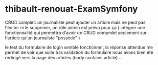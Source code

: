# thibault-renouat-ExamSymfony

CRUD complet:  un journaliste peut ajouter un article mais ne peut pas l'éditer ni le supprimer, un rôle admin est prévu pour çà ( intégrer une fonctionnalité qui permettra d'avoir un CRUD compmlet seulement sur l'article qu'un journaliste "possède" )

le test du formulaire de login semble fonctionner, la réponse attendue me permet de voir que suite à la validation du formulaire nous avons bien été redirigé vers la page des articles (body contains article).... 
